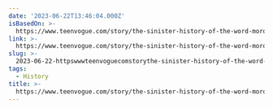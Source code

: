 ```yaml
---
date: '2023-06-22T13:46:04.000Z'
isBasedOn: >-
  https://www.teenvogue.com/story/the-sinister-history-of-the-word-moron-explained
link: >-
  https://www.teenvogue.com/story/the-sinister-history-of-the-word-moron-explained
slug: >-
  2023-06-22-httpswwwteenvoguecomstorythe-sinister-history-of-the-word-moron-explained
tags:
  - History
title: >-
  https://www.teenvogue.com/story/the-sinister-history-of-the-word-moron-explained
---
```


